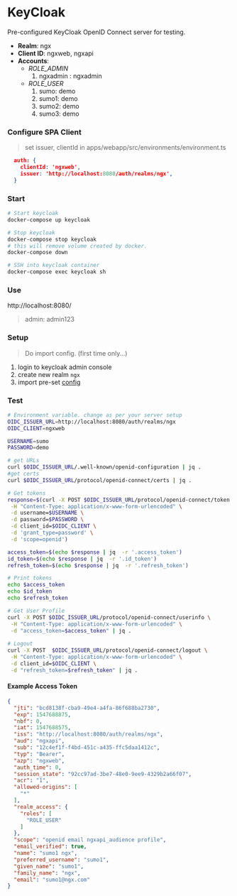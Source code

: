 KeyCloak
========

Pre-configured KeyCloak OpenID Connect server for testing.

* **Realm**: ngx
* **Client ID**: ngxweb, ngxapi
* **Accounts**:
  * *ROLE_ADMIN*
    1. ngxadmin : ngxadmin
  * *ROLE_USER*
    1. sumo: demo
    2. sumo1: demo
    3. sumo2: demo
    4. sumo3: demo


### Configure SPA Client

> set issuer, clientId in apps/webapp/src/environments/environment.ts 

```json
  auth: {
    clientId: 'ngxweb',
    issuer: 'http://localhost:8080/auth/realms/ngx',
  }
```

### Start

```bash
# Start keycloak
docker-compose up keycloak

# Stop keycloak
docker-compose stop keycloak
# this will remove volume created by docker.
docker-compose down

# SSH into keycloak container
docker-compose exec keycloak sh
```


### Use

http://localhost:8080/
> admin: admin123

### Setup

> Do import config. (first time only...)
1. login to keycloak admin console
2. create new realm `ngx`
3. import pre-set [config](../.deploy/keycloak/realm-manual-import.json)


### Test

```bash
# Environment variable. change as per your server setup
OIDC_ISSUER_URL=http://localhost:8080/auth/realms/ngx
OIDC_CLIENT=ngxweb

USERNAME=sumo
PASSWORD=demo

# get URLs
curl $OIDC_ISSUER_URL/.well-known/openid-configuration | jq .
#get certs
curl $OIDC_ISSUER_URL/protocol/openid-connect/certs | jq .

# Get tokens
response=$(curl -X POST $OIDC_ISSUER_URL/protocol/openid-connect/token \
 -H "Content-Type: application/x-www-form-urlencoded" \
 -d username=$USERNAME \
 -d password=$PASSWORD \
 -d client_id=$OIDC_CLIENT \
 -d 'grant_type=password' \
 -d 'scope=openid')

access_token=$(echo $response | jq  -r '.access_token')
id_token=$(echo $response | jq  -r '.id_token')
refresh_token=$(echo $response | jq  -r '.refresh_token')

# Print tokens
echo $access_token
echo $id_token
echo $refresh_token

# Get User Profile
curl -X POST $OIDC_ISSUER_URL/protocol/openid-connect/userinfo \
 -H "Content-Type: application/x-www-form-urlencoded" \
 -d "access_token=$access_token" | jq .
 
# Logout
curl -X POST  $OIDC_ISSUER_URL/protocol/openid-connect/logout \
 -H "Content-Type: application/x-www-form-urlencoded" \
 -d client_id=$OIDC_CLIENT \
 -d "refresh_token=$refresh_token" | jq .
 ```

#### Example Access Token
```json
{
  "jti": "bcd8138f-cba9-49e4-a4fa-86f688ba2730",
  "exp": 1547688875,
  "nbf": 0,
  "iat": 1547688575,
  "iss": "http://localhost:8080/auth/realms/ngx",
  "aud": "ngxapi",
  "sub": "12c4ef1f-f4bd-451c-a435-ffc5daa1412c",
  "typ": "Bearer",
  "azp": "ngxweb",
  "auth_time": 0,
  "session_state": "92cc97ad-3be7-48e0-9ee9-4329b2a66f07",
  "acr": "1",
  "allowed-origins": [
    "*"
  ],
  "realm_access": {
    "roles": [
      "ROLE_USER"
    ]
  },
  "scope": "openid email ngxapi_audience profile",
  "email_verified": true,
  "name": "sumo1 ngx",
  "preferred_username": "sumo1",
  "given_name": "sumo1",
  "family_name": "ngx",
  "email": "sumo1@ngx.com"
}
```
